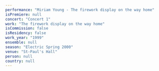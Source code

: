 ```yaml
---
performance: "Miriam Young - The firework display on the way home"
isPremiere: null
concert: "Concert 1"
work: "The firework display on the way home"
isCommission: false
isResidency: false
work_year: "1999"
ensemble: null
season: "Electric Spring 2000"
venue: "St-Paul's Hall"
person: null
country: null
---
```


